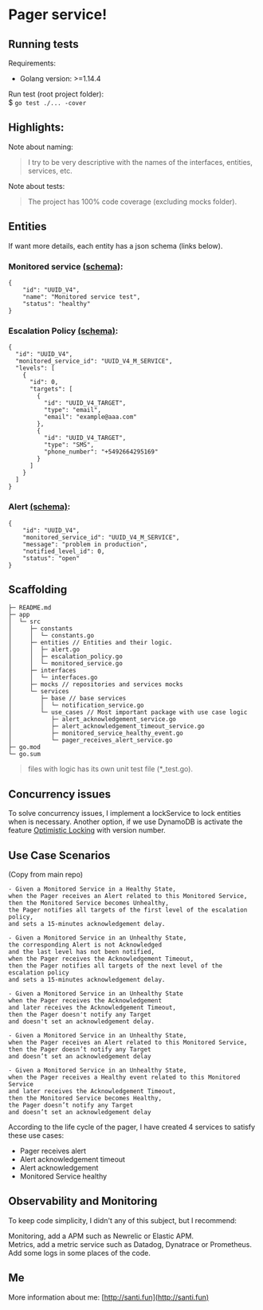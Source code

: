 
# Pager service!

## Running tests
Requirements:
- Golang version: >=1.14.4

Run test (root project folder):  
$ `go test ./... -cover`


## Highlights: 
Note about naming:
> I try to be very descriptive with the names of the interfaces, entities, services, etc.

Note about tests:
> The project has 100% code coverage (excluding mocks folder).


## Entities
If want more details, each entity has a json schema (links below).
### Monitored service [(schema)](https://www.jsonschemavalidator.net/s/XfVpdHvc):
```
{
    "id": "UUID_V4",
    "name": "Monitored service test",
    "status": "healthy"
}
```
### Escalation Policy [(schema)](https://www.jsonschemavalidator.net/s/9X6WDAvW):
```
{
  "id": "UUID_V4",
  "monitored_service_id": "UUID_V4_M_SERVICE",
  "levels": [
    {
      "id": 0,
      "targets": [
        {
          "id": "UUID_V4_TARGET",
          "type": "email",
          "email": "example@aaa.com"
        },
        {
          "id": "UUID_V4_TARGET",
          "type": "SMS",
          "phone_number": "+5492664295169"
        }
      ]
    }
  ]
}
```
### Alert [(schema)](https://www.jsonschemavalidator.net/s/J0cyzg1F):
```
{
    "id": "UUID_V4",
    "monitored_service_id": "UUID_V4_M_SERVICE",
    "message": "problem in production",
    "notified_level_id": 0,
    "status": "open"
}
```

## Scaffolding 
```
├─ README.md
├─ app
│  └─ src
│     ├─ constants
│     │  └─ constants.go
│     ├─ entities // Entities and their logic.
│     │  ├─ alert.go
│     │  ├─ escalation_policy.go
│     │  └─ monitored_service.go
│     ├─ interfaces 
│     │  └─ interfaces.go
│     ├─ mocks // repositories and services mocks
│     └─ services
│        ├─ base // base services
│        │  └─ notification_service.go
│        └─ use_cases // Most important package with use case logic
│           ├─ alert_acknowledgement_service.go
│           ├─ alert_acknowledgement_timeout_service.go
│           ├─ monitored_service_healthy_event.go
│           └─ pager_receives_alert_service.go
├─ go.mod
└─ go.sum
``` 
> files with logic has its own unit test file (*_test.go).

## Concurrency issues
To solve concurrency issues, I implement a lockService to lock entities when is necessary. Another option, if we use DynamoDB is activate the feature [Optimistic Locking](https://docs.aws.amazon.com/amazondynamodb/latest/developerguide/DynamoDBMapper.OptimisticLocking.html) with version number.


## Use Case Scenarios
(Copy from main repo)
```
- Given a Monitored Service in a Healthy State,
when the Pager receives an Alert related to this Monitored Service,
then the Monitored Service becomes Unhealthy,
the Pager notifies all targets of the first level of the escalation policy,
and sets a 15-minutes acknowledgement delay.

- Given a Monitored Service in an Unhealthy State,
the corresponding Alert is not Acknowledged
and the last level has not been notified,
when the Pager receives the Acknowledgement Timeout,
then the Pager notifies all targets of the next level of the escalation policy
and sets a 15-minutes acknowledgement delay.

- Given a Monitored Service in an Unhealthy State
when the Pager receives the Acknowledgement
and later receives the Acknowledgement Timeout,
then the Pager doesn't notify any Target
and doesn't set an acknowledgement delay.

- Given a Monitored Service in an Unhealthy State,
when the Pager receives an Alert related to this Monitored Service,
then the Pager doesn’t notify any Target
and doesn’t set an acknowledgement delay

- Given a Monitored Service in an Unhealthy State,
when the Pager receives a Healthy event related to this Monitored Service
and later receives the Acknowledgement Timeout,
then the Monitored Service becomes Healthy,
the Pager doesn’t notify any Target
and doesn’t set an acknowledgement delay
```

According to the life cycle of the pager, I have created 4 services to satisfy these use cases:
- Pager receives alert
- Alert acknowledgement timeout
- Alert acknowledgement
- Monitored Service healthy

## Observability and Monitoring
To keep code simplicity, I didn't any of this subject, but I recommend:  

Monitoring, add a APM such as Newrelic or Elastic APM.  
Metrics, add a metric service such as Datadog, Dynatrace or Prometheus.  
Add some logs in some places of the code.  

## Me
More information about me: [http://santi.fun](http://santi.fun)

